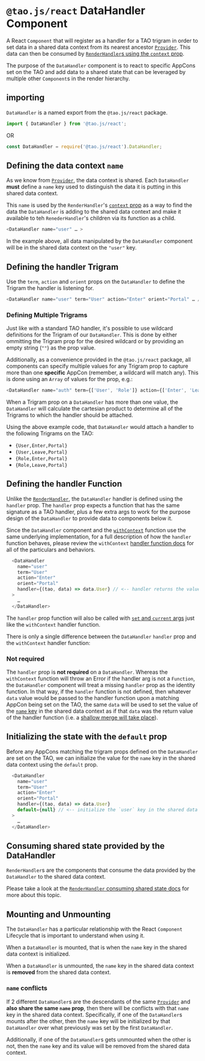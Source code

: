 # `@tao.js/react` DataHandler Component

A React `Component` that will register as a handler for a TAO trigram in order to set data in a
shared data context from its nearest ancestor [`Provider`](provider.md).  This data can then be
consumed by [`RenderHandler`s using the `context` prop](render-handler.md#consuming-shared-state-from-the-data-context).

The purpose of the `DataHandler` component is to react to specific AppCons set on the TAO and
add data to a shared state that can be leveraged by multiple other `Component`s in the render
hierarchy.

## importing

`DataHandler` is a named export from the `@tao.js/react` package.

```javascript
import { DataHandler } from '@tao.js/react';
```

OR

```javascript
const DataHandler = require('@tao.js/react').DataHandler;
```

## Defining the data context `name`

As we know from [`Provider`](provider.md), the data context is shared.  Each `DataHandler` **must**
define a `name` key used to distinguish the data it is putting in this shared data context.

This `name` is used by the `RenderHandler`'s [`context` prop](render-handler.md#consuming-shared-state-from-the-data-context)
as a way to find the data the `DataHandler` is adding to the shared data context and make it
available to teh `RenederHandler`'s children via its function as a child.

```javascript
<DataHandler name="user" … >
```

In the example above, all data manipulated by the `DataHandler` component will be in the shared
data context on the `"user"` key.

## Defining the handler Trigram

Use the `term`, `action` and `orient` props on the `DataHandler` to define the Trigram the handler
is listening for.

```javascript
<DataHandler name="user" term="User" action="Enter" orient="Portal" … />
```

### Defining Multiple Trigrams

Just like with a standard TAO handler, it's possible to use wildcard definitions for the Trigram
of our `DataHandler`.  This is done by either ommitting the Trigram prop for the desired wildcard
or by providing an empty string (`""`) as the prop value.

Additionally, as a convenience provided in the `@tao.js/react` package, all components can specify
multiple values for any Trigram prop to capture more than one **specific** AppCon (remember, a
wildcard will match any).  This is done using an `Array` of values for the prop, e.g.:

```javascript
<DataHandler name="auth" term={['User', 'Role']} action={['Enter', 'Leave']} orient="Portal" … />
```

When a Trigram prop on a `DataHandler` has more than one value, the `DataHandler` will calculate
the cartesian product to determine all of the Trigrams to which the handler should be attached.

Using the above example code, that `DataHandler` would attach a handler to the following Trigrams
on the TAO:

* `{User,Enter,Portal}`
* `{User,Leave,Portal}`
* `{Role,Enter,Portal}`
* `{Role,Leave,Portal}`

## Defining the handler Function

Unlike the [`RenderHandler`](render-handler.md), the `DataHandler` handler is defined using the
`handler` prop.  The `handler` prop expects a function that has the same signature as a TAO handler,
plus a few extra args to work for the purpose design of the `DataHandler` to provide data to
components below it.

Since the `DataHandler` component and the [`withContext`](with-context.md) function use the same
underlying implementation, for a full description of how the `handler` function behaves, please
review the `withContext` [handler function docs](with-context.md#defining-the-handler-function) for
all of the particulars and behaviors.

```javascript
  <DataHandler
    name="user"
    term="User"
    action="Enter"
    orient="Portal"
    handler={(tao, data) => data.User} // <-- handler returns the value used to set the key 'user' in the shared data context for consumption by children and descendants
  >
    …
  </DataHandler>
```

The `handler` prop function will also be called with [`set` and `current` args](with-context.md#third-set-and-fourth-current-args-to-handler)
just like the `withContext` handler function.

There is only a single difference between the `DataHandler` `handler` prop and the `withContext`
handler function:

### Not required

The `handler` prop is **not required** on a `DataHandler`. Whereas the `withContext` function will
throw an Error if the handler arg is not a `Function`, the `DataHandler` component will treat a
missing `handler` prop as the identity function.  In that way, if the `handler` function is not
defined, then whatever `data` value would be passed to the handler function upon a matching AppCon
being set on the TAO, the same `data` will be used to set the value of the [`name` key](#defining-the-data-context-name)
in the shared data context as if that `data` was the return value of the handler function (i.e.
a [shallow merge will take place](with-context.md#using-the-handler-to-return-data)).

## Initializing the state with the `default` prop

Before any AppCons matching the trigram props defined on the `DataHandler` are set on the TAO,
we can initialize the value for the `name` key in the shared data context using the `default`
prop.

```javascript
  <DataHandler
    name="user"
    term="User"
    action="Enter"
    orient="Portal"
    handler={(tao, data) => data.User}
    default={null} // <-- initialize the `user` key in the shared data context with the value `null`
  >
    …
  </DataHandler>
```

## Consuming shared state provided by the DataHandler

`RenderHandler`s are the components that consume the data provided by the `DataHandler` to the
shared data context.

Please take a look at the [`RenderHandler` consuming shared state docs](render-handler.md#consuming-shared-state-from-the-data-context)
for more about this topic.

## Mounting and Unmounting

The `DataHandler` has a particular relationship with the React `Component` Lifecycle that is
important to understand when using it.

When a `DataHandler` is mounted, that is when the `name` key in the shared data context is
initialized.

When a `DataHandler` is unmounted, the `name` key in the shared data context is **removed**
from the shared data context.

### `name` conflicts

If 2 different `DataHandler`s are the descendants of the same [`Provider`](provider.md) and
**also share the same `name` prop**, then there will be conflicts with that `name` key in
the shared data context.  Specifically, if one of the `DataHandler`s mounts after the other,
then the `name` key will be initialized by that `DataHandler` over what previously was set
by the first `DataHandler`.

Additionally, if one of the `DataHandler`s gets unmounted when the other is not, then the `name`
key and its value will be removed from the shared data context.
